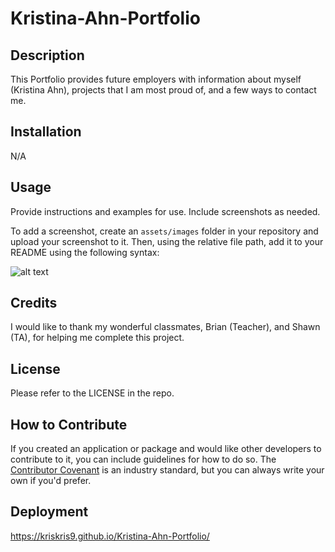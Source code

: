 # Kristina-Ahn-Portfolio


## Description


This Portfolio provides future employers with information about myself (Kristina Ahn), projects that I am most proud of, and a few  ways to contact me. 


## Installation

N/A

## Usage

Provide instructions and examples for use. Include screenshots as needed.

To add a screenshot, create an `assets/images` folder in your repository and upload your screenshot to it. Then, using the relative file path, add it to your README using the following syntax:

![alt text](assets/images/screenshot.png)

## Credits

I would like to thank my wonderful classmates, Brian (Teacher), and Shawn (TA), for helping me complete this project.

## License

Please refer to the LICENSE in the repo. 



## How to Contribute

If you created an application or package and would like other developers to contribute to it, you can include guidelines for how to do so. The [Contributor Covenant](https://www.contributor-covenant.org/) is an industry standard, but you can always write your own if you'd prefer.

## Deployment

https://kriskris9.github.io/Kristina-Ahn-Portfolio/